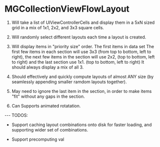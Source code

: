 

MGCollectionViewFlowLayout
==========================

1) Will take a list of UIViewControllerCells and display them in a 5xN sized grid in a mix of 1x1, 2x2, and 3x3 square cells.

2) Will randomly select different layouts each time a layout is created.

3) Will display items in "priority size" order.  The first items in data set
        The first few items in each section will use 3x3 (from top to bottom, left to right),
        the next few items in the section will use 2x2, (top to bottom, left to right) and
        the last section use 1x1. (top to bottom, left to right)
    It should always display a mix of all 3.

4) Should effectively and quickly compute layouts of almost ANY size (by seamlessly appending smaller ramdom layouts together).

5) May need to ignore the last item in the section, in order to make items "fit" without any gaps in the section.

6) Can Supports animated rotatation.


--- TODOS:

- Support caching layout combinations onto disk for faster loading, and supporting wider set of combinations.

- Support precomputing val